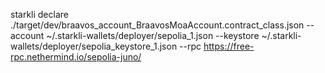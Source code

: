 starkli declare ./target/dev/braavos_account_BraavosMoaAccount.contract_class.json --account ~/.starkli-wallets/deployer/sepolia_1.json --keystore ~/.starkli-wallets/deployer/sepolia_keystore_1.json --rpc https://free-rpc.nethermind.io/sepolia-juno/